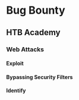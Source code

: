 # Bug Bounty
## HTB Academy
### Web Attacks
#### Exploit
#### Bypassing Security Filters
#### Identify
